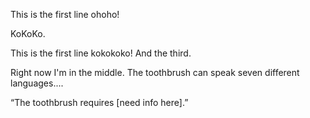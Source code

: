 This is the first line ohoho!

KoKoKo.



This is the first line kokokoko!
And the third.

Right now I'm in the middle.
The toothbrush can speak seven different languages....

“The toothbrush requires [need info here].” 
